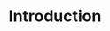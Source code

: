 ---
# This is the title of the article
title: Introduction
# This is the icon of the page
icon: page
# This control sidebar order
order: 1
# A page can have multiple categories
category:
  - Guide
# this page is sticky in article list
sticky: true
# this page will appear in starred articles
star: true
# You can customize footer content
footer: Footer content for test
# You can customize copyright content
copyright: No Copyright
---